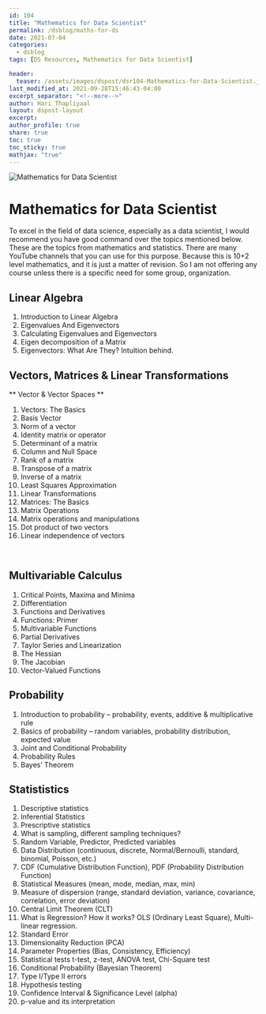 ```yaml
---
id: 104    
title: "Mathematics for Data Scientist"
permalink: /dsblog/maths-for-ds
date: 2021-07-04
categories:
  - dsblog
tags: [DS Resources, Mathematics for Data Scientist]

header:
  teaser: /assets/images/dspost/dsr104-Mathematics-for-Data-Scientist.jpg
last_modified_at: 2021-09-28T15:46:43-04:00
excerpt_separator: "<!--more-->"   
author: Hari Thapliyaal   
layout: dspost-layout   
excerpt:   
author_profile: true   
share: true   
toc: true   
toc_sticky: true 
mathjax: "true"
---
```


![Mathematics for Data Scientist](/assets/images/dspost/dsr104-Mathematics-for-Data-Scientist.jpg)   
   
# Mathematics for Data Scientist   
   
To excel in the field of data science, especially as a data scientist, I would recommend you have good command over the topics mentioned below. These are the topics from mathematics and statistics. There are many YouTube channels that you can use for this purpose. Because this is 10+2 level mathematics, and it is just a matter of revision. So I am not offering any course unless there is a specific need for some group, organization.

## Linear Algebra
1. Introduction to Linear Algebra
2. Eigenvalues And Eigenvectors
3. Calculating Eigenvalues and Eigenvectors
4. Eigen decomposition of a Matrix
5. Eigenvectors: What Are They? Intuition behind.

## Vectors, Matrices & Linear Transformations
** Vector & Vector Spaces **
1. Vectors: The Basics
2. Basis Vector
3. Norm of a vector
4. Identity matrix or operator
5. Determinant of a matrix
6. Column and Null Space
7. Rank of a matrix
8. Transpose of a matrix
9. Inverse of a matrix
10. Least Squares Approximation
11. Linear Transformations
12. Matrices: The Basics
13. Matrix Operations
14. Matrix operations and manipulations
15. Dot product of two vectors
16. Linear independence of vectors

 
## Multivariable Calculus
1. Critical Points, Maxima and Minima
2. Differentiation
3. Functions and Derivatives
4. Functions: Primer
5. Multivariable Functions
6. Partial Derivatives
7. Taylor Series and Linearization
8. The Hessian
9. The Jacobian
10. Vector-Valued Functions

	
## Probability
1. Introduction to probability – probability, events, additive & multiplicative rule
2. Basics of probability – random variables, probability distribution, expected value
3. Joint and Conditional Probability
4. Probability Rules
5. Bayes’ Theorem


## Statististics
1. Descriptive statistics
2. Inferential Statistics
3. Prescriptive statistics
4. What is sampling, different sampling techniques?
5. Random Variable, Predictor, Predicted variables
6. Data Distribution (continuous, discrete, Normal/Bernoulli, standard, binomial, Poisson, etc.)
7. CDF (Cumulative Distribution Function), PDF (Probability Distribution Function)
8. Statistical Measures (mean, mode, median, max, min)
9. Measure of dispersion (range, standard deviation, variance, covariance, correlation, error deviation)
10. Central Limit Theorem (CLT)
11. What is Regression? How it works? OLS (Ordinary Least Square), Multi-linear regression.
12. Standard Error
13. Dimensionality Reduction (PCA)
14. Parameter Properties (Bias, Consistency, Efficiency)
15. Statistical tests t-test, z-test, ANOVA test, Chi-Square test
16. Conditional Probability (Bayesian Theorem)
17. Type I/Type II errors
18. Hypothesis testing
19. Confidence Interval & Significance Level (alpha)
20. p-value and its interpretation
